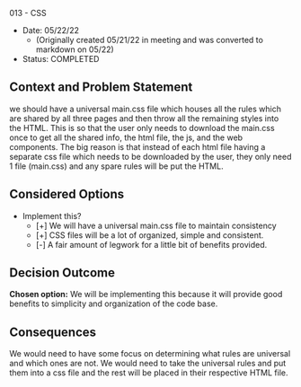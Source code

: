 013 - CSS
* Date: 05/22/22
  * (Originally created 05/21/22 in meeting and was converted to markdown on 
    05/22)
* Status: COMPLETED

## Context and Problem Statement
we should have a universal main.css file which houses all the rules which are
shared by all three pages and then throw all the remaining styles into the HTML.
This is so that the user only needs to download the main.css once to get all the
shared info, the html file, the js, and the web components. The big reason is
that instead of each html file having a separate css file which needs to be
downloaded by the user, they only need 1 file (main.css) and any spare rules
will be put the HTML.

## Considered Options
* Implement this?
  * [+] We will have a universal main.css file to maintain consistency
  * [+] CSS files will be a lot of organized, simple and consistent.
  * [-] A fair amount of legwork for a little bit of benefits provided.

## Decision Outcome

**Chosen option:** We will be implementing this because it will provide good
benefits to simplicity and organization of the code base.


## Consequences
We would need to have some focus on determining what rules are universal and
which ones are not. We would need to take the universal rules and put them into
a css file and the rest will be placed in their respective HTML file.

